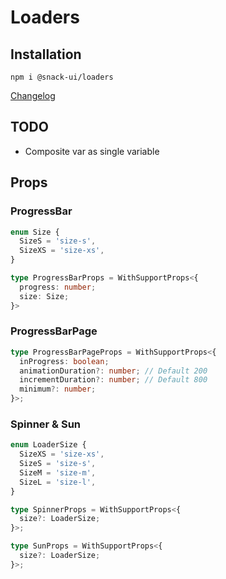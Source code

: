 # Loaders

## Installation
`npm i @snack-ui/loaders`

[Changelog](./CHANGELOG.md)

## TODO
+ Composite var as single variable

## Props

### ProgressBar

```typescript jsx
enum Size {
  SizeS = 'size-s',
  SizeXS = 'size-xs',
}

type ProgressBarProps = WithSupportProps<{
  progress: number;
  size: Size;
}>
```

### ProgressBarPage

```typescript jsx
type ProgressBarPageProps = WithSupportProps<{
  inProgress: boolean;
  animationDuration?: number; // Default 200
  incrementDuration?: number; // Default 800
  minimum?: number;
}>;
```

### Spinner & Sun

```typescript jsx
enum LoaderSize {
  SizeXS = 'size-xs',
  SizeS = 'size-s',
  SizeM = 'size-m',
  SizeL = 'size-l',
}

type SpinnerProps = WithSupportProps<{
  size?: LoaderSize;
}>;

type SunProps = WithSupportProps<{
  size?: LoaderSize;
}>;
```